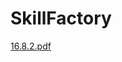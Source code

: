 # SkillFactory

[16.8.2.pdf](https://github.com/Borrrodach163/skillfactory/files/9969157/16.8.2.pdf)
